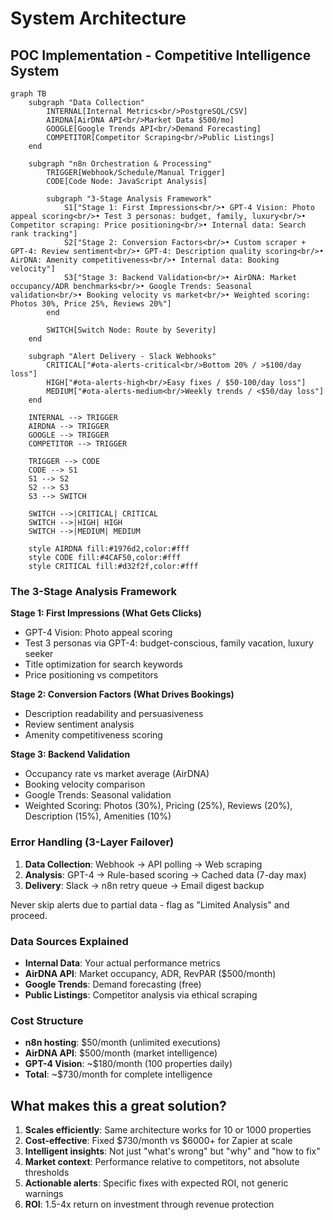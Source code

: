 # System Architecture

## POC Implementation - Competitive Intelligence System

```mermaid
graph TB
    subgraph "Data Collection"
        INTERNAL[Internal Metrics<br/>PostgreSQL/CSV]
        AIRDNA[AirDNA API<br/>Market Data $500/mo]
        GOOGLE[Google Trends API<br/>Demand Forecasting]
        COMPETITOR[Competitor Scraping<br/>Public Listings]
    end

    subgraph "n8n Orchestration & Processing"
        TRIGGER[Webhook/Schedule/Manual Trigger]
        CODE[Code Node: JavaScript Analysis]

        subgraph "3-Stage Analysis Framework"
            S1["Stage 1: First Impressions<br/>• GPT-4 Vision: Photo appeal scoring<br/>• Test 3 personas: budget, family, luxury<br/>• Competitor scraping: Price positioning<br/>• Internal data: Search rank tracking"]
            S2["Stage 2: Conversion Factors<br/>• Custom scraper + GPT-4: Review sentiment<br/>• GPT-4: Description quality scoring<br/>• AirDNA: Amenity competitiveness<br/>• Internal data: Booking velocity"]
            S3["Stage 3: Backend Validation<br/>• AirDNA: Market occupancy/ADR benchmarks<br/>• Google Trends: Seasonal validation<br/>• Booking velocity vs market<br/>• Weighted scoring: Photos 30%, Price 25%, Reviews 20%"]
        end

        SWITCH[Switch Node: Route by Severity]
    end

    subgraph "Alert Delivery - Slack Webhooks"
        CRITICAL["#ota-alerts-critical<br/>Bottom 20% / >$100/day loss"]
        HIGH["#ota-alerts-high<br/>Easy fixes / $50-100/day loss"]
        MEDIUM["#ota-alerts-medium<br/>Weekly trends / <$50/day loss"]
    end

    INTERNAL --> TRIGGER
    AIRDNA --> TRIGGER
    GOOGLE --> TRIGGER
    COMPETITOR --> TRIGGER

    TRIGGER --> CODE
    CODE --> S1
    S1 --> S2
    S2 --> S3
    S3 --> SWITCH

    SWITCH -->|CRITICAL| CRITICAL
    SWITCH -->|HIGH| HIGH
    SWITCH -->|MEDIUM| MEDIUM

    style AIRDNA fill:#1976d2,color:#fff
    style CODE fill:#4CAF50,color:#fff
    style CRITICAL fill:#d32f2f,color:#fff
```

### The 3-Stage Analysis Framework

**Stage 1: First Impressions (What Gets Clicks)**

- GPT-4 Vision: Photo appeal scoring
- Test 3 personas via GPT-4: budget-conscious, family vacation, luxury seeker
- Title optimization for search keywords
- Price positioning vs competitors

**Stage 2: Conversion Factors (What Drives Bookings)**

- Description readability and persuasiveness
- Review sentiment analysis
- Amenity competitiveness scoring

**Stage 3: Backend Validation**

- Occupancy rate vs market average (AirDNA)
- Booking velocity comparison
- Google Trends: Seasonal validation
- Weighted Scoring: Photos (30%), Pricing (25%), Reviews (20%), Description (15%), Amenities (10%)

### Error Handling (3-Layer Failover)

1. **Data Collection**: Webhook → API polling → Web scraping
2. **Analysis**: GPT-4 → Rule-based scoring → Cached data (7-day max)
3. **Delivery**: Slack → n8n retry queue → Email digest backup

Never skip alerts due to partial data - flag as "Limited Analysis" and proceed.

### Data Sources Explained

- **Internal Data**: Your actual performance metrics
- **AirDNA API**: Market occupancy, ADR, RevPAR ($500/month)
- **Google Trends**: Demand forecasting (free)
- **Public Listings**: Competitor analysis via ethical scraping

### Cost Structure

- **n8n hosting**: $50/month (unlimited executions)
- **AirDNA API**: $500/month (market intelligence)
- **GPT-4 Vision**: ~$180/month (100 properties daily)
- **Total**: ~$730/month for complete intelligence

## What makes this a great solution?

1. **Scales efficiently**: Same architecture works for 10 or 1000 properties
2. **Cost-effective**: Fixed $730/month vs $6000+ for Zapier at scale
3. **Intelligent insights**: Not just "what's wrong" but "why" and "how to fix"
4. **Market context**: Performance relative to competitors, not absolute thresholds
5. **Actionable alerts**: Specific fixes with expected ROI, not generic warnings
6. **ROI**: 1.5-4x return on investment through revenue protection
